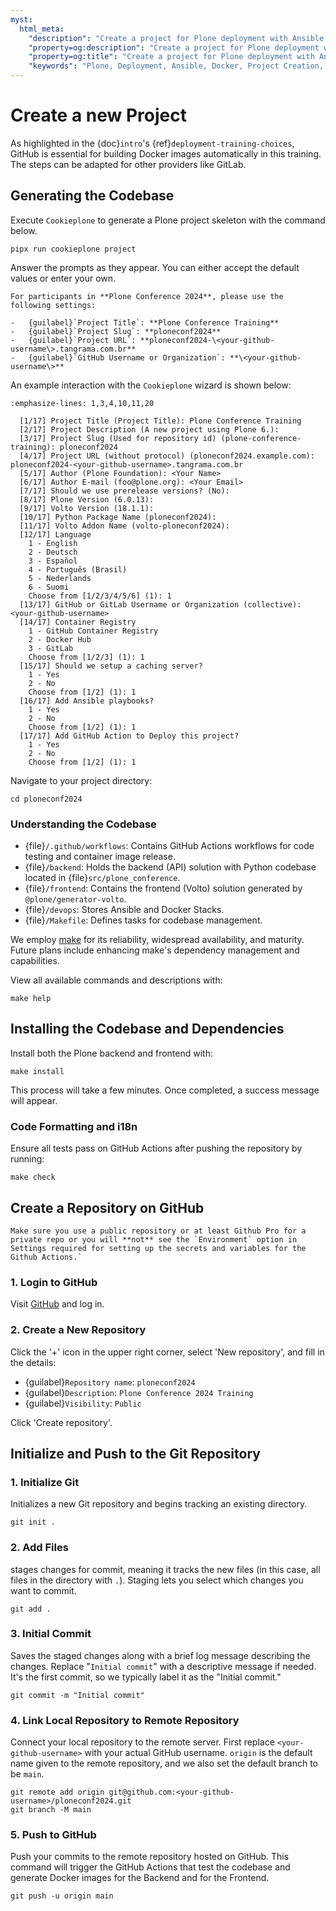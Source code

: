 ```yaml
---
myst:
  html_meta:
    "description": "Create a project for Plone deployment with Ansible and Docker"
    "property=og:description": "Create a project for Plone deployment with Ansible and Docker"
    "property=og:title": "Create a project for Plone deployment with Ansible and Docker"
    "keywords": "Plone, Deployment, Ansible, Docker, Project Creation, GitHub"
---
```


# Create a new Project

As highlighted in the {doc}`intro`'s {ref}`deployment-training-choices`, GitHub is essential for building Docker images automatically in this training.
The steps can be adapted for other providers like GitLab.

## Generating the Codebase

Execute `Cookieplone` to generate a Plone project skeleton with the command below.

```shell
pipx run cookieplone project
```

Answer the prompts as they appear. You can either accept the default values or enter your own.

```{warning}
For participants in **Plone Conference 2024**, please use the following settings:

-   {guilabel}`Project Title`: **Plone Conference Training**
-   {guilabel}`Project Slug`: **ploneconf2024**
-   {guilabel}`Project URL`: **ploneconf2024-\<your-github-username\>.tangrama.com.br**
-   {guilabel}`GitHub Username or Organization`: **\<your-github-username\>**
```

An example interaction with the `Cookieplone` wizard is shown below:

```{code-block} console
:emphasize-lines: 1,3,4,10,11,20

  [1/17] Project Title (Project Title): Plone Conference Training
  [2/17] Project Description (A new project using Plone 6.):
  [3/17] Project Slug (Used for repository id) (plone-conference-training): ploneconf2024
  [4/17] Project URL (without protocol) (ploneconf2024.example.com): ploneconf2024-<your-github-username>.tangrama.com.br
  [5/17] Author (Plone Foundation): <Your Name>
  [6/17] Author E-mail (foo@plone.org): <Your Email>
  [7/17] Should we use prerelease versions? (No):
  [8/17] Plone Version (6.0.13):
  [9/17] Volto Version (18.1.1):
  [10/17] Python Package Name (ploneconf2024):
  [11/17] Volto Addon Name (volto-ploneconf2024):
  [12/17] Language
    1 - English
    2 - Deutsch
    3 - Español
    4 - Português (Brasil)
    5 - Nederlands
    6 - Suomi
    Choose from [1/2/3/4/5/6] (1): 1
  [13/17] GitHub or GitLab Username or Organization (collective): <your-github-username>
  [14/17] Container Registry
    1 - GitHub Container Registry
    2 - Docker Hub
    3 - GitLab
    Choose from [1/2/3] (1): 1
  [15/17] Should we setup a caching server?
    1 - Yes
    2 - No
    Choose from [1/2] (1): 1
  [16/17] Add Ansible playbooks?
    1 - Yes
    2 - No
    Choose from [1/2] (1): 1
  [17/17] Add GitHub Action to Deploy this project?
    1 - Yes
    2 - No
    Choose from [1/2] (1): 1
```

Navigate to your project directory:

```shell
cd ploneconf2024
```

### Understanding the Codebase

- {file}`/.github/workflows`: Contains GitHub Actions workflows for code testing and container image release.
- {file}`/backend`: Holds the backend (API) solution with Python codebase located in {file}`src/plone_conference`.
- {file}`/frontend`: Contains the frontend (Volto) solution generated by `@plone/generator-volto`.
- {file}`/devops`: Stores Ansible and Docker Stacks.
- {file}`/Makefile`: Defines tasks for codebase management.

We employ [make](https://www.gnu.org/software/make/) for its reliability, widespread availability, and maturity. Future plans include enhancing make's dependency management and capabilities.

View all available commands and descriptions with:

```shell
make help
```

## Installing the Codebase and Dependencies

Install both the Plone backend and frontend with:

```shell
make install
```

This process will take a few minutes. Once completed, a success message will appear.

### Code Formatting and i18n

Ensure all tests pass on GitHub Actions after pushing the repository by running:

```shell
make check
```

## Create a Repository on GitHub

```{warning}
Make sure you use a public repository or at least Github Pro for a private repo or you will **not** see the `Environment` option in Settings required for setting up the secrets and variables for the Github Actions.`
```

### 1. Login to GitHub

Visit [GitHub](https://github.com) and log in.

### 2. Create a New Repository

Click the '+' icon in the upper right corner, select 'New repository', and fill in the details:

-   {guilabel}`Repository name`: `ploneconf2024`
-   {guilabel}`Description`: `Plone Conference 2024 Training`
-   {guilabel}`Visibility`: `Public`

Click 'Create repository'.

## Initialize and Push to the Git Repository

### 1. Initialize Git

Initializes a new Git repository and begins tracking an existing directory.

```shell
git init .
```
### 2. Add Files

stages changes for commit, meaning it tracks the new files (in this case, all files in the directory with `.`). Staging lets you select which changes you want to commit.

```shell
git add .
```

### 3. Initial Commit

Saves the staged changes along with a brief log message describing the changes.
Replace "`Initial commit`" with a descriptive message if needed. It's the first commit,
so we typically label it as the "Initial commit."

```shell
git commit -m "Initial commit"
```

### 4. Link Local Repository to Remote Repository

Connect your local repository to the remote server. First replace `<your-github-username>` with your actual GitHub username.
`origin` is the default name given to the remote repository, and we also set the default branch to be `main`.

```shell
git remote add origin git@github.com:<your-github-username>/ploneconf2024.git
git branch -M main
```

### 5. Push to GitHub

Push your commits to the remote repository hosted on GitHub. This command will trigger the GitHub Actions that test the codebase and
generate Docker images for the Backend and for the Frontend.

```shell
git push -u origin main
```
